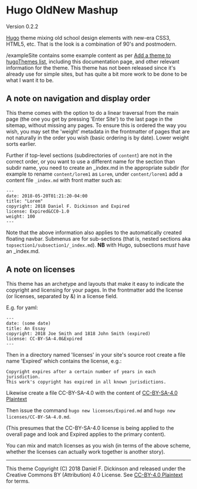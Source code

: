 # Hugo OldNew Mashup

Version 0.2.2

[Hugo](https://gohugo.io) theme mixing old school design elements
with new-era CSS3, HTML5, etc. That is the look is a combination of
90's and postmodern.

/exampleSite contains some example content as per
[Add a theme to hugoThemes list](https://github.com/gohugoio/hugoThemes#adding-a-theme-to-the-list),
including this documentation page, and other relevant information for
the theme.  This theme has not been released since it's already use for
simple sites, but has quite a bit more work to be done to be what I want
it to be.

## A note on navigation and display order

This theme comes with the option to do a linear
traversal from the main page (the one you get by pressing
'Enter Site') to the last page in the sitemap, without missing
any pages.  To ensure this is ordered the way you wish, you may
set the 'weight' metadata in the frontmatter of pages that are not
naturally in the order you wish (basic ordering is by date).  Lower
weight sorts earlier.

Further if top-level sections (subdirectories of `content`) are not
in the correct order, or you want to use a different name for the
section than subdir name, you need to create an \_index.md in the
appropriate subdir (for example to rename `content/lorem1` as
`Lorem`, under `content/lorem1` add a content file `_index.md`
with front matter such as:

```
---
date: 2018-05-20T01:21:20-04:00
title: "Lorem"
copyright: 2018 Daniel F. Dickinson and Expired
license: Expired&CC0-1.0
weight: 100
---
```

Note that the above information also applies to the automatically
created floating navbar.  Submenus are for sub-sections (that is,
nested sections aka `topsection1/subsection1/_index.md`).  **NB**
with Hugo, subsections *must* have an \_index.md.


## A note on licenses

This theme has an archetype and layouts that make it easy to indicate
the copyright and licensing for your pages.  In the frontmatter add
the license (or licenses, separated by &) in a license field.

E.g. for yaml:

    ---
    date: (some date)
    title: An Essay
    copyright: 2018 Joe Smith and 1818 John Smith (expired)
    license: CC-BY-SA-4.0&Expired
    ---

Then in a directory named 'licenses' in your site's source root
create a file name 'Expired' which contains the license, e.g.:

    Copyright expires after a certain number of years in each jurisdiction.
    This work's copyright has expired in all known jurisdictions.

Likewise create a file CC-BY-SA-4.0 with the
content of [CC-BY-SA-4.0 Plaintext](https://raw.githubusercontent.com/cshoredaniel/hugo-oldnew-mashup/master/licenses/CC-BY-SA-4.0)

Then issue the command ```hugo new licenses/Expired.md``` and
```hugo new licenses/CC-BY-SA-4.0.md```.

(This presumes that the CC-BY-SA-4.0 license is being applied to the
overall page and look and Expired applies to the primary content).

You can mix and match licenses as you wish (in terms of the above scheme,
whether the licenses can actually work together is another story).

-------
This theme Copyright (C) 2018 Daniel F. Dickinson and released under the
Creative Commons BY (Attribution) 4.0 License.
See [CC-BY-4.0 Plaintext](https://github.com/cshoredaniel/hugo-oldnew-mashup/blob/master/licenses/CC-BY-4.0)
for terms.

